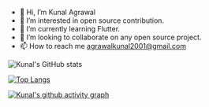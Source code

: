 - 👋 Hi, I’m Kunal Agrawal
- 👀 I’m interested in open source contribution.
- 🌱 I’m currently learning Flutter. 
- 💞️ I’m looking to collaborate on any open source project.
- 📫 How to reach me agrawalkunal2001@gmail.com




![Kunal's GitHub stats](https://github-readme-stats.vercel.app/api?username=agrawalkunal2001&show_icons=true&theme=react-dark&count_private=true)


[![Top Langs](https://github-readme-stats.vercel.app/api/top-langs/?username=agrawalkunal2001&layout=compact&theme=react-dark&count_private=true)](https://github.com/agrawalkunal2001/github-readme-stats)







[![Kunal's github activity graph](https://activity-graph.herokuapp.com/graph?username=agrawalkunal2001&theme=react-dark)](https://github.com/agrawalkunal2001/github-readme-activity-graph)


<!---
agrawalkunal2001/agrawalkunal2001 is a ✨ special ✨ repository because its `README.md` (this file) appears on your GitHub profile.
You can click the Preview link to take a look at your changes.
--->
